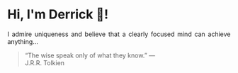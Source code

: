 # Hi, I'm Derrick 👋!
<p align="justify">I admire uniqueness and believe that a clearly focused mind can achieve anything...</p> 
<!-- #quote-start -->
<blockquote>&ldquo;The wise speak only of what they know.&rdquo; &mdash; <footer>J.R.R. Tolkien</footer></blockquote>
<!-- #quote-end -->
